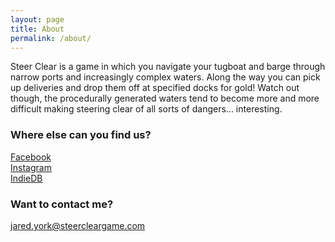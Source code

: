 ```yaml
---
layout: page
title: About
permalink: /about/
---
```


Steer Clear is a game in which you navigate your tugboat and barge through narrow ports and increasingly complex waters.  Along the way you can pick up deliveries and drop them off at specified docks for gold!  Watch out though, the procedurally generated waters tend to become more and more difficult making steering clear of all sorts of dangers... interesting.

### Where else can you find us?
[Facebook](https://www.facebook.com/steerclear/)<br />
[Instagram](https://www.instagram.com/steer_clear)<br />
[IndieDB](http://www.indiedb.com/games/steer-clear)

### Want to contact me?

[jared.york@steercleargame.com](mailto:jared.york@steercleargame.com)
